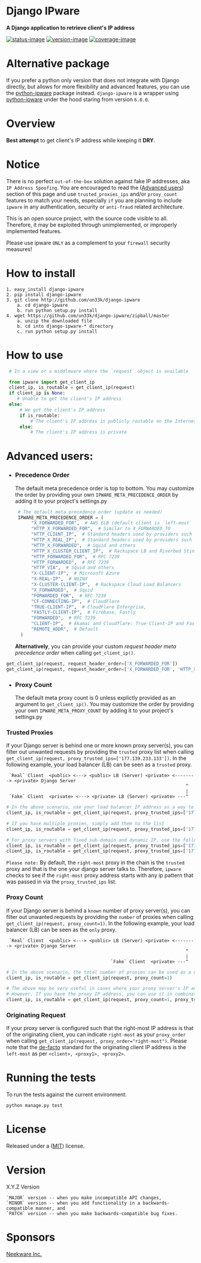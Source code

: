# Django IPware 

**A Django application to retrieve client's IP address**

[![status-image]][status-link]
[![version-image]][version-link]
[![coverage-image]][coverage-link]

# Alternative package

If you prefer a python only version that does not integrate with Django directly, but allows for more flexibility and advanced features, you can use the [python-ipware](https://github.com/un33k/python-ipware) package instead.  `django-ipware` is a wrapper using [python-ipware](https://github.com/un33k/python-ipware) under the hood staring from version `6.0.0`.

# Overview

**Best attempt** to get client's IP address while keeping it **DRY**.

# Notice

There is no perfect `out-of-the-box` solution against fake IP addresses, aka `IP Address Spoofing`.
You are encouraged to read the ([Advanced users](README.md#advanced-users)) section of this page and
use `trusted_proxies_ips` and/or `proxy_count` features to match your needs, especially `if` you are
planning to include `ipware` in any authentication, security or `anti-fraud` related architecture.

This is an open source project, with the source code visible to all. Therefore, it may be exploited through unimplemented, or improperly implemented features.

Please use ipware `ONLY` as a complement to your `firewall` security measures!

# How to install

    1. easy_install django-ipware
    2. pip install django-ipware
    3. git clone http://github.com/un33k/django-ipware
        a. cd django-ipware
        b. run python setup.py install
    4. wget https://github.com/un33k/django-ipware/zipball/master
        a. unzip the downloaded file
        b. cd into django-ipware-* directory
        c. run python setup.py install

# How to use

```python
 # In a view or a middleware where the `request` object is available

 from ipware import get_client_ip
 client_ip, is_routable = get_client_ip(request)
 if client_ip is None:
    # Unable to get the client's IP address
 else:
     # We got the client's IP address
     if is_routable:
         # The client's IP address is publicly routable on the Internet
     else:
         # The client's IP address is private
```

# Advanced users:

- ### Precedence Order

  The default meta precedence order is top to bottom. You may customize the order
  by providing your own `IPWARE_META_PRECEDENCE_ORDER` by adding it to your project's settings.py

  ```python
   # The default meta precedence order (update as needed)
   IPWARE_META_PRECEDENCE_ORDER = (
        "X_FORWARDED_FOR",  # AWS ELB (default client is `left-most` [`<client>, <proxy1>, <proxy2>`])
        "HTTP_X_FORWARDED_FOR",  # Similar to X_FORWARDED_TO
        "HTTP_CLIENT_IP",  # Standard headers used by providers such as Amazon EC2, Heroku etc.
        "HTTP_X_REAL_IP",  # Standard headers used by providers such as Amazon EC2, Heroku etc.
        "HTTP_X_FORWARDED",  # Squid and others
        "HTTP_X_CLUSTER_CLIENT_IP",  # Rackspace LB and Riverbed Stingray
        "HTTP_FORWARDED_FOR",  # RFC 7239
        "HTTP_FORWARDED",  # RFC 7239
        "HTTP_VIA",  # Squid and others
        "X-CLIENT-IP",  # Microsoft Azure
        "X-REAL-IP",  # NGINX
        "X-CLUSTER-CLIENT-IP",  # Rackspace Cloud Load Balancers
        "X_FORWARDED",  # Squid
        "FORWARDED_FOR",  # RFC 7239
        "CF-CONNECTING-IP",  # CloudFlare
        "TRUE-CLIENT-IP",  # CloudFlare Enterprise,
        "FASTLY-CLIENT-IP",  # Firebase, Fastly
        "FORWARDED",  # RFC 7239
        "CLIENT-IP",  # Akamai and Cloudflare: True-Client-IP and Fastly: Fastly-Client-IP
        "REMOTE_ADDR",  # Default
    )
  ```

  **Alternatively**, you can provide your custom _request header meta precedence order_ when calling `get_client_ip()`.

```python
get_client_ip(request, request_header_order=['X_FORWARDED_FOR'])
get_client_ip(request, request_header_order=['X_FORWARDED_FOR', 'HTTP_X_FORWARDED_FOR'])
```

- ### Proxy Count

  The default meta proxy count is 0 unless explictly provided as an argument to `get_client_ip()`. You may customize the order
  by providing your own `IPWARE_META_PROXY_COUNT` by adding it to your project's settings.py

### Trusted Proxies

If your Django server is behind one or more known proxy server(s), you can filter out unwanted requests
by providing the `trusted` proxy list when calling `get_client_ip(request, proxy_trusted_ips=['177.139.233.133'])`.
In the following example, your load balancer (LB) can be seen as a `trusted` proxy.

```
 `Real` Client  <public> <---> <public> LB (Server) <private> <--------> <private> Django Server
                                                                   ^
                                                                   |
 `Fake` Client  <private> <---> <private> LB (Server) <private> ---^
```

```python
# In the above scenario, use your load balancer IP address as a way to filter out unwanted requests.
client_ip, is_routable = get_client_ip(request, proxy_trusted_ips=['177.139.233.133'])

# If you have multiple proxies, simply add them to the list
client_ip, is_routable = get_client_ip(request, proxy_trusted_ips=['177.139.233.133', '177.139.233.134'])

# For proxy servers with fixed sub-domain and dynamic IP, use the following pattern.
client_ip, is_routable = get_client_ip(request, proxy_trusted_ips=['177.139.', '177.140'])
client_ip, is_routable = get_client_ip(request, proxy_trusted_ips=['177.139.233.', '177.139.240'])
```

`Please note:` By default, the `right-most` proxy in the chain is the `trusted` proxy and that is the one your django
server talks to. Therefore, `ipware` checks to see if the `right-most` proxy address starts with any ip pattern that was
passed in via the `proxy_trusted_ips` list.

### Proxy Count

If your Django server is behind a `known` number of proxy server(s), you can filter out unwanted requests
by providing the `number` of proxies when calling `get_client_ip(request, proxy_count=1)`.
In the following example, your load balancer (LB) can be seen as the `only` proxy.

```
 `Real` Client  <public> <---> <public> LB (Server) <private> <--------> <private> Django Server
                                                                   ^
                                                                   |
                                       `Fake` Client  <private> ---^
```

```python
# In the above scenario, the total number of proxies can be used as a way to filter out unwanted requests.
client_ip, is_routable = get_client_ip(request, proxy_count=1)

# The above may be very useful in cases where your proxy server's IP address is assigned dynamically.
# However, If you have the proxy IP address, you can use it in combination to the proxy count.
client_ip, is_routable = get_client_ip(request, proxy_count=1, proxy_trusted_ips=['177.139.233.133'])
```

### Originating Request

If your proxy server is configured such that the right-most IP address is that of the originating client, you
can indicate `right-most` as your `proxy_order` when calling `get_client_ip(request, proxy_order="right-most")`.
Please note that the [de-facto](https://developer.mozilla.org/en-US/docs/Web/HTTP/Headers/X-Forwarded-For) standard
for the originating client IP address is the `left-most` as per `<client>, <proxy1>, <proxy2>`.

# Running the tests

To run the tests against the current environment:

    python manage.py test

# License

Released under a ([MIT](LICENSE)) license.

# Version

X.Y.Z Version

    `MAJOR` version -- when you make incompatible API changes,
    `MINOR` version -- when you add functionality in a backwards-compatible manner, and
    `PATCH` version -- when you make backwards-compatible bug fixes.

[status-image]: https://github.com/un33k/django-ipware/actions/workflows/ci.yml/badge.svg
[status-link]: https://github.com/un33k/django-ipware/actions/workflows/ci.yml
[version-image]: https://img.shields.io/pypi/v/django-ipware.svg
[version-link]: https://pypi.python.org/pypi/django-ipware
[coverage-image]: https://coveralls.io/repos/un33k/django-ipware/badge.svg
[coverage-link]: https://coveralls.io/r/un33k/django-ipware

# Sponsors

[Neekware Inc.](http://neekware.com)
